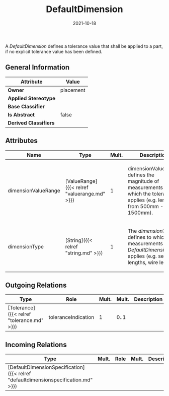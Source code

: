 ﻿---
title: DefaultDimension
toc: false
type: specs
date: "2021-10-18"
draft: false
specification: VEC
version: 1.2.1
documentType: "Recommendation"
elementType: Class
classes:
  - DefaultDimension
menu_name: vec-1.2.1
---
<p> A <i>DefaultDimension</i> defines a tolerance value that shall be applied to a part, if no explicit tolerance value has been defined.      </p>

## General Information

| Attribute               | Value |
|-------------------------|-------|
| **Owner**               | placement |
| **Applied Stereotype**  |   |
| **Base Classifier**     |   |
| **Is Abstract**         | false |
| **Derived Classifiers** |   |

## Attributes
|  Name  |  Type  |  Mult.  |  Description  |  Owning Classifier  |
|--------|--------|---------|---------------|--------------|
|dimensionValueRange | [ValueRange]({{< relref "valuerange.md" >}}) | 1 | <p> dimensionValueRange defines the magnitude of measurements for which the tolerance applies (e.g. length from 500mm - 1500mm).      </p> | [DefaultDimension]({{< relref "defaultdimension.md" >}}) |
|dimensionType | [String]({{< relref "string.md" >}}) | 1 | <p> The <i>dimensionType</i> defines to which measurements this <i>DefaultDimension</i> applies (e.g. segment lengths, wire lengths).      </p> | [DefaultDimension]({{< relref "defaultdimension.md" >}}) |

## Outgoing Relations
|    Type  |   Role   |   Mult.   |   Mult.   |   Description   |
|----------|----------|-----------|-----------|-----------------|
| [Tolerance]({{< relref "tolerance.md" >}}) | toleranceIndication | 1 | 0..1 |  |
##  Incoming Relations
|    Type  |   Mult.  |   Role    |   Mult.   |   Description  |
|----------|----------|-----------|-----------|----------------|
| [DefaultDimensionSpecification]({{< relref "defaultdimensionspecification.md" >}}) |  |  |  |  |
